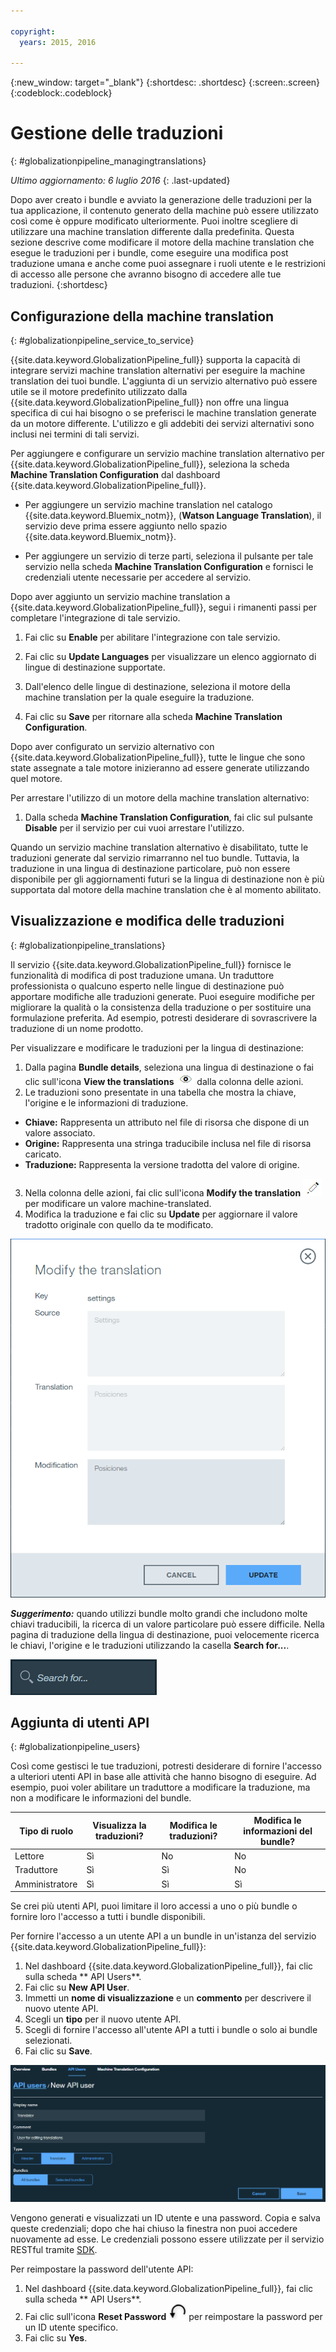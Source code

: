 ```yaml
---

copyright:
  years: 2015, 2016

---
```


{:new_window: target="_blank"}
{:shortdesc: .shortdesc}
{:screen:.screen}
{:codeblock:.codeblock}

# Gestione delle traduzioni
{: #globalizationpipeline_managingtranslations}

*Ultimo aggiornamento: 6 luglio 2016*
{: .last-updated}

Dopo aver creato i bundle e avviato la generazione delle traduzioni per la tua applicazione, il contenuto generato della machine può essere utilizzato così come è oppure modificato ulteriormente. Puoi inoltre scegliere di utilizzare una machine translation differente dalla predefinita. Questa sezione descrive come modificare il motore della machine translation che esegue le traduzioni per i bundle, come eseguire una modifica post traduzione umana e anche come puoi assegnare i ruoli utente e le restrizioni di accesso alle persone che avranno bisogno di accedere alle tue traduzioni.
{:shortdesc}

## Configurazione della machine translation
{: #globalizationpipeline_service_to_service}

{{site.data.keyword.GlobalizationPipeline_full}} supporta la capacità di integrare servizi machine translation alternativi per eseguire la machine translation dei tuoi bundle. L'aggiunta di un servizio alternativo può essere utile se il motore predefinito utilizzato dalla {{site.data.keyword.GlobalizationPipeline_full}} non offre una lingua specifica di cui hai bisogno o se preferisci le machine translation generate da un motore differente. L'utilizzo e gli addebiti dei servizi alternativi sono inclusi nei termini di tali servizi.

Per aggiungere e configurare un servizio machine translation alternativo per {{site.data.keyword.GlobalizationPipeline_full}}, seleziona la scheda **Machine Translation Configuration** dal dashboard {{site.data.keyword.GlobalizationPipeline_full}}.

* Per aggiungere un servizio machine translation nel catalogo {{site.data.keyword.Bluemix_notm}}, (**Watson Language Translation**), il servizio deve prima essere aggiunto nello spazio {{site.data.keyword.Bluemix_notm}}.

* Per aggiungere un servizio di terze parti, seleziona il pulsante per tale servizio nella scheda **Machine Translation Configuration** e fornisci le credenziali utente necessarie per accedere al servizio.

Dopo aver aggiunto un servizio machine translation a {{site.data.keyword.GlobalizationPipeline_full}}, segui i rimanenti passi per completare l'integrazione di tale servizio.

1. Fai clic su **Enable** per abilitare l'integrazione con tale servizio.

2. Fai clic su **Update Languages** per visualizzare un elenco aggiornato di lingue di destinazione supportate.

3. Dall'elenco delle lingue di destinazione, seleziona il motore della machine translation per la quale eseguire la traduzione.

4. Fai clic su **Save** per ritornare alla scheda **Machine Translation Configuration**.

Dopo aver configurato un servizio alternativo con {{site.data.keyword.GlobalizationPipeline_full}}, tutte le lingue che sono state assegnate a tale motore inizieranno ad essere generate utilizzando quel motore. 

Per arrestare l'utilizzo di un motore della machine translation alternativo:

1. Dalla scheda **Machine Translation Configuration**, fai clic sul pulsante **Disable** per il servizio per cui vuoi arrestare l'utilizzo.

Quando un servizio machine translation alternativo è disabilitato, tutte le traduzioni generate dal servizio rimarranno nel tuo bundle. Tuttavia, la traduzione in una lingua di destinazione particolare, può non essere disponibile per gli aggiornamenti futuri se la lingua di destinazione non è più supportata dal motore della machine translation che è al momento abilitato.

<!-- Review comment: When you disable an engine, do you need to go back and reconfigure the languages?? Does it go back to the default engine? What happens? -->

## Visualizzazione e modifica delle traduzioni
{: #globalizationpipeline_translations}

Il servizio {{site.data.keyword.GlobalizationPipeline_full}} fornisce le funzionalità di modifica di post traduzione umana. Un traduttore professionista o qualcuno esperto nelle lingue di destinazione può apportare modifiche alle traduzioni generate. Puoi eseguire modifiche per migliorare la qualità o la consistenza della traduzione o per sostituire una formulazione preferita. Ad esempio, potresti desiderare di sovrascrivere la traduzione di un nome prodotto.

Per visualizzare e modificare le traduzioni per la lingua di destinazione:

1. Dalla pagina **Bundle details**, seleziona una lingua di destinazione o fai clic sull'icona **View the translations** ![Seleziona l'icona view translations per visualizzare le traduzioni di una lingua di destinazione](images/viewProjectDetailIcon.png) dalla colonna delle azioni.
2. Le traduzioni sono presentate in una tabella che mostra la chiave, l'origine e le informazioni di traduzione.
 * **Chiave:** Rappresenta un attributo nel file di risorsa che dispone di un valore associato.
 * **Origine:** Rappresenta una stringa traducibile inclusa nel file di risorsa caricato.
 * **Traduzione:** Rappresenta la versione tradotta del valore di origine.
3. Nella colonna delle azioni, fai clic sull'icona **Modify the translation** ![Seleziona l'icona Modify the translation per modificare le traduzioni di una coppia chiave/valore particolare.](images/editIcon.png) per modificare un valore machine-translated.
4. Modifica la traduzione e fai clic su **Update** per aggiornare il valore tradotto originale con quello da te modificato.

![La finestra di dialogo di modifica della traduzione fornisce un modo semplice di modificare le traduzioni.](images/editTranslation.png) 

***Suggerimento:*** quando utilizzi bundle molto grandi che includono molte chiavi traducibili, la ricerca di un valore particolare può essere difficile. Nella pagina di traduzione della lingua di destinazione, puoi velocemente ricerca le chiavi, l'origine e le traduzioni utilizzando la casella **Search for...**.

![Utilizza la casella di ricerca fornita nella pagina di traduzione della lingua di destinazione per ricercare le chiavi, l'origine, le traduzioni o tutti e tre nella lingua di destinazione.](images/search.png) 


## Aggiunta di utenti API
{: #globalizationpipeline_users}

Così come gestisci le tue traduzioni, potresti desiderare di fornire l'accesso a ulteriori utenti API in base alle attività che hanno bisogno di eseguire. Ad esempio, puoi voler abilitare un traduttore a modificare la traduzione, ma non a modificare le informazioni del bundle.

| Tipo di ruolo | Visualizza la traduzioni? | Modifica le traduzioni? | Modifica le informazioni del bundle? |
|-----------|--------------------|--------------------|----------------------------|
| Lettore | Sì | No | No |
| Traduttore | Sì | Sì | No |
| Amministratore | Sì | Sì | Sì |

Se crei più utenti API, puoi limitare il loro accessi a uno o più bundle o fornire loro l'accesso a tutti i bundle disponibili.

Per fornire l'accesso a un utente API a un bundle in un'istanza del servizio {{site.data.keyword.GlobalizationPipeline_full}}:

1. Nel dashboard {{site.data.keyword.GlobalizationPipeline_full}}, fai clic sulla scheda ** API Users**.
2. Fai clic su **New API User**.
3. Immetti un **nome di visualizzazione** e un **commento** per descrivere il nuovo utente API.
4. Scegli un **tipo** per il nuovo utente API.
5. Scegli di fornire l'accesso all'utente API a tutti i bundle o solo ai bundle selezionati.
6. Fai clic su **Save**.

![Completa il forum per creare un nuovo utente API.](images/newUser.png)

Vengono generati e visualizzati un ID utente e una password. Copia e salva queste credenziali; dopo che hai chiuso la finestra non puoi accedere nuovamente ad esse. Le credenziali possono essere utilizzate per il servizio RESTful tramite [SDK](https://github.com/IBM-Bluemix/gp-common). 

Per reimpostare la password dell'utente API:

1. Nel dashboard {{site.data.keyword.GlobalizationPipeline_full}}, fai clic sulla scheda ** API Users**.
2. Fai clic sull'icona **Reset Password** ![Seleziona questa icona per reimpostare la password degli utenti API](images/resetPW.png) per reimpostare la password per un ID utente specifico. 
3. Fai clic su **Yes**. 
